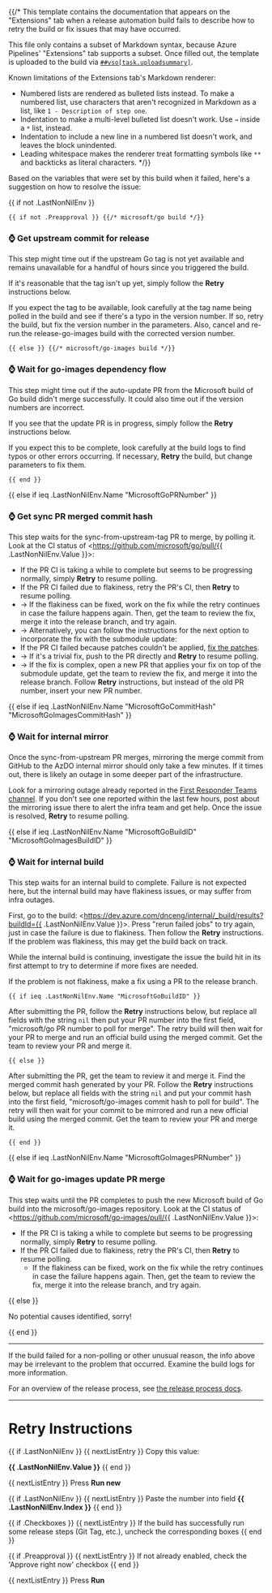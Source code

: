 {{/*
This template contains the documentation that appears on the "Extensions" tab when a release automation build fails to describe how to retry the build or fix issues that may have occurred.

This file only contains a subset of Markdown syntax, because Azure Pipelines' "Extensions" tab supports a subset. Once filled out, the template is uploaded to the build via [`##vso[task.uploadsummary]`](https://learn.microsoft.com/en-us/azure/devops/pipelines/scripts/logging-commands?view=azure-devops&tabs=bash#uploadsummary-add-some-markdown-content-to-the-build-summary).

Known limitations of the Extensions tab's Markdown renderer:

* Numbered lists are rendered as bulleted lists instead. To make a numbered list, use characters that aren't recognized in Markdown as a list, like `1 - Description of step one`.
* Indentation to make a multi-level bulleted list doesn't work. Use `→` inside a `*` list, instead.
* Indentation to include a new line in a numbered list doesn't work, and leaves the block unindented.
* Leading whitespace makes the renderer treat formatting symbols like `**` and backticks as literal characters.
*/}}

Based on the variables that were set by this build when it failed, here's a suggestion on how to resolve the issue:

{{ if not .LastNonNilEnv }}

    {{ if not .Preapproval }} {{/* microsoft/go build */}}

### ⌚ Get upstream commit for release

This step might time out if the upstream Go tag is not yet available and remains unavailable for a handful of hours since you triggered the build.

If it's reasonable that the tag isn't up yet, simply follow the **Retry** instructions below.

If you expect the tag to be available, look carefully at the tag name being polled in the build and see if there's a typo in the version number. If so, retry the build, but fix the version number in the parameters. Also, cancel and re-run the release-go-images build with the corrected version number.

    {{ else }} {{/* microsoft/go-images build */}}

### ⌚ Wait for go-images dependency flow

This step might time out if the auto-update PR from the Microsoft build of Go build didn't merge successfully. It could also time out if the version numbers are incorrect.

If you see that the update PR is in progress, simply follow the **Retry** instructions below.

If you expect this to be complete, look carefully at the build logs to find typos or other errors occurring. If necessary, **Retry** the build, but change parameters to fix them.

    {{ end }}

{{ else if ieq .LastNonNilEnv.Name "MicrosoftGoPRNumber" }}

### ⌚ Get sync PR merged commit hash

This step waits for the sync-from-upstream-tag PR to merge, by polling it. Look at the CI status of <https://github.com/microsoft/go/pull/{{ .LastNonNilEnv.Value }}>:

* If the PR CI is taking a while to complete but seems to be progressing normally, simply **Retry** to resume polling.
* If the PR CI failed due to flakiness, retry the PR's CI, then **Retry** to resume polling.
* → If the flakiness can be fixed, work on the fix while the retry continues in case the failure happens again. Then, get the team to review the fix, merge it into the release branch, and try again.
* → Alternatively, you can follow the instructions for the next option to incorporate the fix with the submodule update:
* If the PR CI failed because patches couldn't be applied, [fix the patches](https://github.com/microsoft/go-infra/blob/main/cmd/git-go-patch/README.md#fix-up-patch-files-after-a-submodule-update).
* → If it's a trivial fix, push to the PR directly and **Retry** to resume polling.
* → If the fix is complex, open a new PR that applies your fix on top of the submodule update, get the team to review the fix, and merge it into the release branch. Follow **Retry** instructions, but instead of the old PR number, insert your new PR number.

{{ else if ieq .LastNonNilEnv.Name "MicrosoftGoCommitHash" "MicrosoftGoImagesCommitHash" }}

### ⌚ Wait for internal mirror

Once the sync-from-upstream PR merges, mirroring the merge commit from GitHub to the AzDO internal mirror should only take a few minutes. If it times out, there is likely an outage in some deeper part of the infrastructure.

Look for a mirroring outage already reported in the [First Responder Teams channel](https://teams.microsoft.com/l/channel/19%3aafba3d1545dd45d7b79f34c1821f6055%40thread.skype/First%2520Responders?groupId=4d73664c-9f2f-450d-82a5-c2f02756606d&tenantId=72f988bf-86f1-41af-91ab-2d7cd011db47). If you don't see one reported within the last few hours, post about the mirroring issue there to alert the infra team and get help. Once the issue is resolved, **Retry** to resume polling.

{{ else if ieq .LastNonNilEnv.Name "MicrosoftGoBuildID" "MicrosoftGoImagesBuildID" }}

### ⌚ Wait for internal build

This step waits for an internal build to complete. Failure is not expected here, but the internal build may have flakiness issues, or may suffer from infra outages.

First, go to the build: <https://dev.azure.com/dnceng/internal/_build/results?buildId={{ .LastNonNilEnv.Value }}>. Press "rerun failed jobs" to try again, just in case the failure is due to flakiness. Then follow the **Retry** instructions. If the problem was flakiness, this may get the build back on track.

While the internal build is continuing, investigate the issue the build hit in its first attempt to try to determine if more fixes are needed.

If the problem is not flakiness, make a fix using a PR to the release branch.

    {{ if ieq .LastNonNilEnv.Name "MicrosoftGoBuildID" }}

After submitting the PR, follow the **Retry** instructions below, but replace all fields with the string `nil` then put your PR number into the first field, "microsoft/go PR number to poll for merge". The retry build will then wait for your PR to merge and run an official build using the merged commit. Get the team to review your PR and merge it.

    {{ else }}

After submitting the PR, get the team to review it and merge it. Find the merged commit hash generated by your PR. Follow the **Retry** instructions below, but replace all fields with the string `nil` and put your commit hash into the first field, "microsoft/go-images commit hash to poll for build". The retry will then wait for your commit to be mirrored and run a new official build using the merged commit. Get the team to review your PR and merge it.

    {{ end }}

{{ else if ieq .LastNonNilEnv.Name "MicrosoftGoImagesPRNumber" }}

### ⌚ Wait for go-images update PR merge

This step waits until the PR completes to push the new Microsoft build of Go build into the microsoft/go-images repository. Look at the CI status of <https://github.com/microsoft/go-images/pull/{{ .LastNonNilEnv.Value }}>:

* If the PR CI is taking a while to complete but seems to be progressing normally, simply **Retry** to resume polling.
* If the PR CI failed due to flakiness, retry the PR's CI, then **Retry** to resume polling.
    * If the flakiness can be fixed, work on the fix while the retry continues in case the failure happens again. Then, get the team to review the fix, merge it into the release branch, and try again.

{{ else }}

No potential causes identified, sorry!

{{ end }}

---

If the build failed for a non-polling or other unusual reason, the info above may be irrelevant to the problem that occurred. Examine the build logs for more information.

For an overview of the release process, see [the release process docs](https://github.com/microsoft/go-infra/tree/main/docs/release-process).

---

# Retry Instructions

{{ if .LastNonNilEnv }}
{{ nextListEntry }} Copy this value:

**{{ .LastNonNilEnv.Value }}**
{{ end }}

{{ nextListEntry }} Press **Run new**

{{ if .LastNonNilEnv }}
{{ nextListEntry }} Paste the number into field **{{ .LastNonNilEnv.Index }}**
{{ end }}

{{ if .Checkboxes }}
{{ nextListEntry }} If the build has successfully run some release steps (Git Tag, etc.), uncheck the corresponding boxes
{{ end }}

{{ if .Preapproval }}
{{ nextListEntry }} If not already enabled, check the 'Approve right now' checkbox
{{ end }}

{{ nextListEntry }} Press **Run**
